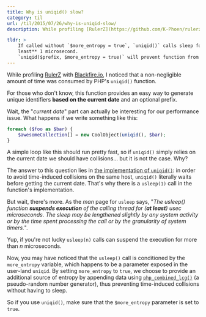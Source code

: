 ```yaml
---
title: Why is uniqid() slow?
category: til
url: /til/2015/07/26/why-is-uniqid-slow/
description: While profiling [RulerZ](https://github.com/K-Phoen/rulerz) with [Blackfire.io](https://blackfire.io/), I noticed that a non-negligible amount of time was consumed by PHP's `uniqid()` function. I found it odd that it consumed so much time and started to investigate why.

tldr: >
    If called without `$more_entropy = true`, `uniqid()` calls sleep for **at
    least** 1 microsecond.
    `uniqid($prefix, $more_entropy = true)` will prevent function from sleeping.
---
```


While profiling [RulerZ](https://github.com/K-Phoen/rulerz) with
[Blackfire.io](https://blackfire.io/), I noticed that a non-negligible amount of
time was consumed by PHP's `uniqid()` function.

For those who don't know, this function provides an easy way to generate unique
identifiers **based on the current date** and an optional prefix.

Wait, the "*current date*" part can actually be interesting for our performance
issue. What happens if we write something like this:

```php
foreach ($foo as $bar) {
    $awesomeCollection[] = new CoolObject(uniqid(), $bar);
}
```

A simple loop like this should run pretty fast, so if `uniqid()` simply relies
on the current date we should have collisions... but it is not the case. Why?

The answer to this question lies in [the implementation of
`uniqid()`](https://github.com/php/php-src/blob/cd37e7c90d1745fe433ac66e8e0ec53eda388577/ext/standard/uniqid.c#L68):
in order to avoid time-induced collisions on the same host, `uniqid()` literally
waits before getting the current date. That's why there is a `usleep(1)` call
in the function's implementation.

But wait, there's more. As the *man* page for `usleep` says, "<cite>The usleep()
function **suspends execution** of the calling thread for (**at least**) usec
microseconds.  The sleep may be lengthened slightly by any system activity or by
the time spent processing the call or by the granularity of system timers.</cite>".

Yup, if you're not lucky `usleep(n)` calls can suspend the execution for more
than *n* microseconds.

Now, you may have noticed that the `usleep()` call is conditioned by the
`more_entropy` variable, which happens to be a parameter exposed in the user-land
`uniqid`.
By setting `more_entropy` to `true`, we choose to provide an additional source
of entropy by appending data using [`php_combined_lcg()`](https://github.com/php/php-src/blob/master/ext/standard/lcg.c#L44-L74) (a pseudo-random number
generator), thus preventing time-induced collisions without having to sleep.

So if you use `uniqid()`, make sure that the `$more_entropy` parameter is set
to `true`.

